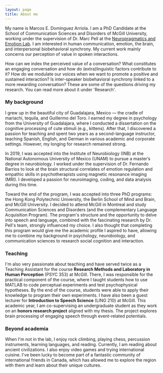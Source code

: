 ```yaml
---
layout: page
title: About me
---
```


My name is Marcos E. Domínguez Arriola. I am a PhD Candidate at the School of Communication Sciences and Disorders of McGill University, working under the supervision of Dr. Marc Pell at the [Neuropragmatics and Emotion Lab](https://www.mcgill.ca/pell_lab/). I am interested in human communication, emotion, the brain, and interpersonal biobehavioral synchrony. My current work mainly concerns our perception of value in spoken interactions. 

How can we index the perceived value of a conversation? What constitutes an engaging conversation and how do (extra)linguistic factors contribute to it? How do we modulate our voices when we want to promote a positive and sustained interaction? Is inter-speaker biobehavioral synchrony linked to a more rewarding conversation? These are some of the questions driving my research. You can read more about it under 'Research'.

### My background
I grew up in the beautiful city of Guadalajara, Mexico — the cradle of mariachi, tequila, and Guillermo del Toro. I earned my degree in psychology from the University of Guadalajara, where I conducted a dissertation on the cognitive processing of cute stimuli (e.g., kittens). After that, I discovered a passion for teaching and spent two years as a second-language instructor, teaching Spanish, English, and German in various academic and corporate settings. However, my longing for research remained strong. 

In 2019, I was accepted into the Institute of Neurobiology (INB) at the National Autonomous University of Mexico (UNAM) to pursue a master’s degree in neurobiology. I worked under the supervision of Dr. Fernando Barrios to look at the brain structural correlates of emotion regulation and empathic skills in psychotherapists using magnetic resonance imaging (MRI). I developed a passion for neuroimaging, coding, and data analysis during this time. 

Toward the end of the program, I was accepted into three PhD programs: the Hong Kong Polytechnic University, the Berlin School of Mind and Brain, and McGill University. I decided to attend McGill in Montreal and study Communication Sciences and Disorders (and the complementary Language Acquisition Program). The program's structure and the opportunity to delve into speech and language, combined with the fascinating research by Dr. Pell's team, strongly influenced my choice. I also thought that completing this program would give me the academic profile I aspired to have, allowing me to combine my background in psychology, neurobiology, and communication sciences to research social cognition and interaction.

### Teaching

I'm also very passionate about teaching and have served twice as a Teaching Assistant for the course **Research Methods and Laboratory in Human Perception** (PSYC 353) at McGill. There, I was responsible for the practical component of the course, where I taught students how to use MATLAB to code perceptual experiments and test psychophysical hypotheses. By the end of the course, students were able to apply their knowledge to program their own experiments. I have also been a guest lecturer for **Introduction to Speech Science** (LING 210) at McGill. This academic year, I am co-supervising an undergraduate student as they work on an **honors research project** aligned with my thesis. The project explores brain processing of engaging speech through event-related potentials. 

### Beyond academia
When I'm not in the lab, I enjoy rock climbing, playing chess, percussion instruments, learning languages, and reading. Currently, I am reading about ancient civilizations. I also enjoy video games and trying international cuisine. I've been lucky to become part of a fantastic community of international friends in Canada, which has allowed me to explore the region with them and learn about their unique cultures.


